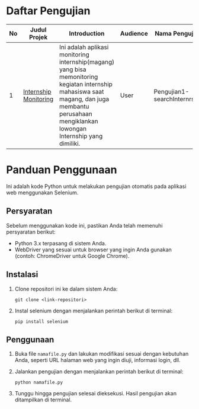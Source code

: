 # Daftar Pengujian

| No  | Judul Projek                                      | Introduction                                                                                                                                                                                     | Audience | Nama Pengujian               | Link SQA                                                                                                         |
| --- | ------------------------------------------------- | ------------------------------------------------------------------------------------------------------------------------------------------------------------------------------------------------ | -------- | ---------------------------- | ---------------------------------------------------------------------------------------------------------------- |
| 1   | [Internship Monitoring](https://intermoni.my.id/) | Ini adalah aplikasi monitoring internship(magang) yang bisa memonitoring kegiatan internship mahasiswa saat magang, dan juga membantu perusahaan mengiklankan lowongan Internship yang dimiliki. | User     | Pengujian1-searchInternrship | [pengujian1](https://sqa-kareem.github.io/Fatwa-Fatahillah-Fatah/InternMonitoringApp/Test-DetailPageInternship/) |

# Panduan Penggunaan

Ini adalah kode Python untuk melakukan pengujian otomatis pada aplikasi web menggunakan Selenium.

## Persyaratan

Sebelum menggunakan kode ini, pastikan Anda telah memenuhi persyaratan berikut:

- Python 3.x terpasang di sistem Anda.
- WebDriver yang sesuai untuk browser yang ingin Anda gunakan (contoh: ChromeDriver untuk Google Chrome).

## Instalasi

1. Clone repositori ini ke dalam sistem Anda:

   ```
   git clone <link-repositori>
   ```

2. Instal selenium dengan menjalankan perintah berikut di terminal:

   ```
   pip install selenium
   ```

## Penggunaan

1. Buka file `namafile.py` dan lakukan modifikasi sesuai dengan kebutuhan Anda, seperti URL halaman web yang ingin diuji, informasi login, dll.

2. Jalankan pengujian dengan menjalankan perintah berikut di terminal:

   ```
   python namafile.py
   ```

3. Tunggu hingga pengujian selesai dieksekusi. Hasil pengujian akan ditampilkan di terminal.
